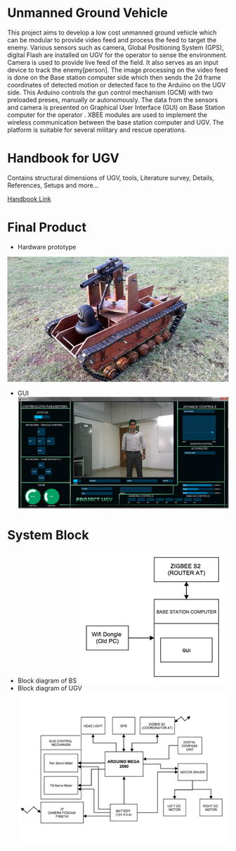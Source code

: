 # Unmanned Ground Vehicle

This project aims to develop a low cost unmanned ground vehicle which can be modular to provide video feed and process the feed to target the enemy. Various sensors such as camera, Global Positioning System (GPS), digital Flash are installed on UGV for the operator to sense the environment. Camera is used to provide live feed of the field. It also serves as an input device to track the enemy[person]. The image processing on the video feed is done on the Base station computer side which then sends the 2d frame coordinates of detected motion or detected face to the Arduino on the UGV side. This Arduino controls the gun control mechanism (GCM) with two preloaded preses, manually or autonomously. The data from the sensors and camera is presented on Graphical User Interface (GUI) on Base Station computer for the operator . XBEE modules are used to implement the wireless communication between the base station computer and UGV. The platform is suitable for several military and rescue operations. 

# Handbook for UGV
Contains structural dimensions of UGV, tools, Literature survey, Details, References, Setups and more...

[Handbook Link](https://drive.google.com/open?id=0B8AvA4pSX6fcbGpYTXYxTVRtUTQ)

# Final Product
* Hardware prototype

 ![image](https://github.com/gauresh10/Unmanned_Ground_Vehicle/blob/master/Images/final.jpg)
* GUI
 ![image](https://github.com/gauresh10/Unmanned_Ground_Vehicle/blob/master/Images/guifinal.jpg)



# System Block

* Block diagram of BS
![image](https://github.com/gauresh10/Unmanned_Ground_Vehicle/blob/master/Images/bs.jpg)
* Block diagram of UGV
![image](https://github.com/gauresh10/Unmanned_Ground_Vehicle/blob/master/Images/ugvside.jpg)
















